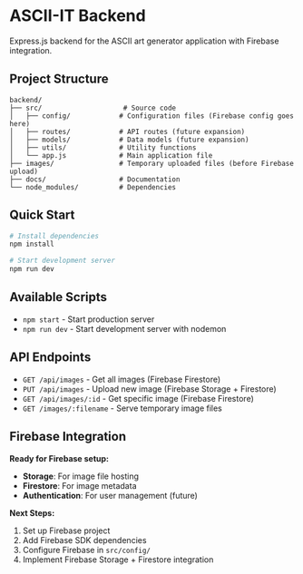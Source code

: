 # ASCII-IT Backend

Express.js backend for the ASCII art generator application with Firebase integration.

## Project Structure

```
backend/
├── src/                    # Source code
│   ├── config/            # Configuration files (Firebase config goes here)
│   ├── routes/            # API routes (future expansion)
│   ├── models/            # Data models (future expansion)  
│   ├── utils/             # Utility functions
│   └── app.js             # Main application file
├── images/                # Temporary uploaded files (before Firebase upload)
├── docs/                  # Documentation
└── node_modules/          # Dependencies
```

## Quick Start

```bash
# Install dependencies
npm install

# Start development server
npm run dev
```

## Available Scripts

- `npm start` - Start production server
- `npm run dev` - Start development server with nodemon

## API Endpoints

- `GET /api/images` - Get all images (Firebase Firestore)
- `PUT /api/images` - Upload new image (Firebase Storage + Firestore)
- `GET /api/images/:id` - Get specific image (Firebase Firestore)
- `GET /images/:filename` - Serve temporary image files

## Firebase Integration

**Ready for Firebase setup:**
- **Storage**: For image file hosting
- **Firestore**: For image metadata
- **Authentication**: For user management (future)

**Next Steps:**
1. Set up Firebase project
2. Add Firebase SDK dependencies
3. Configure Firebase in `src/config/`
4. Implement Firebase Storage + Firestore integration